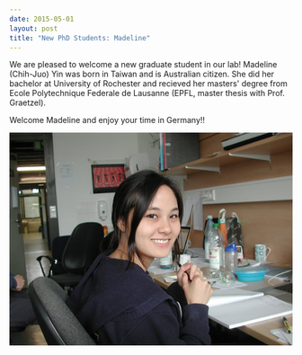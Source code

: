 ```yaml
---
date: 2015-05-01
layout: post
title: "New PhD Students: Madeline"
---
```


We are pleased to welcome a new graduate student in our lab! 
Madeline (Chih-Juo) Yin was born in Taiwan and is Australian citizen. 
She did her bachelor at University of Rochester and recieved her masters' degree from Ecole Polytechnique Federale de Lausanne (EPFL, master thesis with Prof. Graetzel). 

Welcome Madeline and enjoy your time in Germany!!

![Madeline](/assets/img/Yin_klein.jpg)